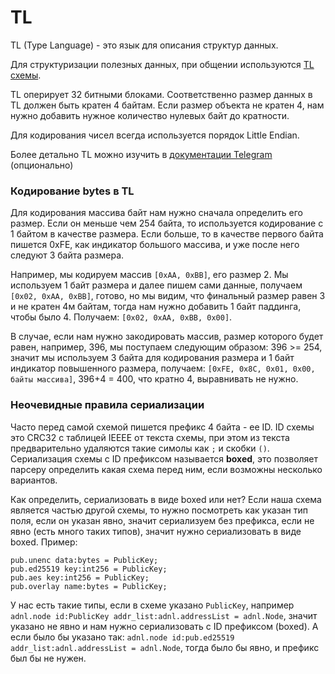 # TL

TL (Type Language) - это язык для описания структур данных.

Для структуризации полезных данных, при общении используются [TL схемы](https://github.com/ton-blockchain/ton/tree/master/tl/generate/scheme).

TL оперирует 32 битными блоками. Соответственно размер данных в TL должен быть кратен 4 байтам. 
Если размер объекта не кратен 4, нам нужно добавить нужное количество нулевых байт до кратности. 

Для кодирования чисел всегда используется порядок Little Endian.

Более детально TL можно изучить в [документации Telegram](https://core.telegram.org/mtproto/TL) (опционально)


### Кодирование bytes в TL
Для кодирования массива байт нам нужно сначала определить его размер. 
Если он меньше чем 254 байта, то используется кодирование с 1 байтом в качестве размера. Если больше, 
то в качестве первого байта пишется 0xFE, как индикатор большого массива, и уже после него следуют 3 байта размера.

Например, мы кодируем массив `[0xAA, 0xBB]`, его размер 2. Мы используем 1 байт 
размера и далее пишем сами данные, получаем `[0x02, 0xAA, 0xBB]`, готово, но мы видим, 
что финальный размер равен 3 и не кратен 4м байтам, тогда нам нужно добавить 1 байт паддинга, чтобы было 4. Получаем: `[0x02, 0xAA, 0xBB, 0x00]`.

В случае, если нам нужно закодировать массив, размер которого будет равен, например, 396, 
мы поступаем следующим образом: 396 >= 254, значит мы используем 3 байта для кодирования размера и 1 байт индикатор повышенного размера, 
получаем: `[0xFE, 0x8C, 0x01, 0x00, байты массива]`, 396+4 = 400, что кратно 4, выравнивать не нужно.

### Неочевидные правила сериализации

Часто перед самой схемой пишется префикс 4 байта - ее ID. ID схемы это CRC32 с таблицей IEEEE от текста схемы, при этом из текста предварительно удаляются такие симолы как `;` и скобки `()`. Сериализация схемы с ID префиксом называется **boxed**, это позволяет парсеру определить какая схема перед ним, если возможны несколько вариантов.

Как определить, сериализовать в виде boxed или нет? Если наша схема является частью другой схемы, то нужно посмотреть как указан тип поля, если он указан явно, значит сериализуем без префикса, если не явно (есть много таких типов), значит нужно сериализовать в виде boxed. Пример:
```
pub.unenc data:bytes = PublicKey;
pub.ed25519 key:int256 = PublicKey;
pub.aes key:int256 = PublicKey;
pub.overlay name:bytes = PublicKey;
```
У нас есть такие типы, если в схеме указано `PublicKey`, например `adnl.node id:PublicKey addr_list:adnl.addressList = adnl.Node`, значит указано не явно и нам нужно сериализовать с ID префиксом (boxed). А если было бы указано так: `adnl.node id:pub.ed25519 addr_list:adnl.addressList = adnl.Node`, тогда было бы явно, и префикс был бы не нужен.

